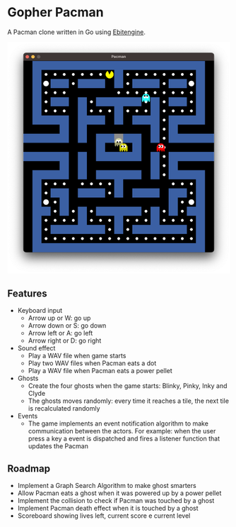 # Gopher Pacman

A Pacman clone written in Go using [Ebitengine](https://ebitengine.org/).

![Pacman](./assets/sample.png)

## Features

* Keyboard input
  * Arrow up or W: go up
  * Arrow down or S: go down
  * Arrow left or A: go left
  * Arrow right or D: go right
* Sound effect
  * Play a WAV file when game starts
  * Play two WAV files when Pacman eats a dot
  * Play a WAV file when Pacman eats a power pellet
* Ghosts
  * Create the four ghosts when the game starts: Blinky, Pinky, Inky and Clyde
  * The ghosts moves randomly: every time it reaches a tile, the next tile is recalculated randomly
* Events
  * The game implements an event notification algorithm to make communication between the actors. For example: when the user press a key a event is dispatched and fires a listener function that updates the Pacman

## Roadmap

* Implement a Graph Search Algorithm to make ghost smarters
* Allow Pacman eats a ghost when it was powered up by a power pellet
* Implement the collision to check if Pacman was touched by a ghost
* Implement Pacman death effect when it is touched by a ghost
* Scoreboard showing lives left, current score e current level